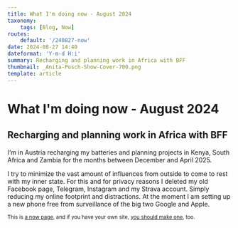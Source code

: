 ```yaml
---
title: What I'm doing now - August 2024
taxonomy:
    tags: [Blog, Now]
routes:
    default: '/240827-now'
date: 2024-08-27 14:40
dateformat: 'Y-m-d H:i'
summary: Recharging and planning work in Africa with BFF
thumbnail: _Anita-Posch-Show-Cover-700.png
template: article
---
```


# What I'm doing now - August 2024

## Recharging and planning work in Africa with BFF

I‘m in Austria recharging my batteries and planning projects in Kenya, South Africa and Zambia for the months between December and April 2025.

I try to minimize the vast amount of influences from outside to come to rest with my inner state. For this and for privacy reasons I deleted my old Facebook page, Telegram, Instagram and my Strava account. Simply reducing my online footprint and distractions. At the moment I am setting up a new phone free from surveillance of the big two Google and Apple. 

<small>This is [a now page](https://nownownow.com/about), and if you have your own site, [you should make one](https://nownownow.com/about), too.</small>
